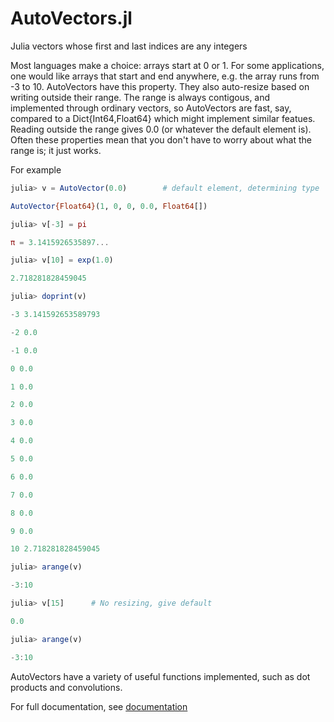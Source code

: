 # AutoVectors.jl
Julia vectors whose first and last indices are any integers

Most languages make a choice: arrays start at 0 or 1.  For some applications, one would
like arrays that start and end anywhere, e.g. the array runs from -3 to 10. AutoVectors
have this property. They also auto-resize based on writing outside their range.  The range is always
contigous, and implemented through ordinary vectors, so AutoVectors are fast, say, compared to
a Dict{Int64,Float64} which might implement similar featues.  Reading outside the range gives 0.0 
(or whatever the default element is).  Often these properties mean that you
don't have to worry about what the range is; it just works.

For example

```julia
julia> v = AutoVector(0.0)        # default element, determining type

AutoVector{Float64}(1, 0, 0, 0.0, Float64[])

julia> v[-3] = pi

π = 3.1415926535897...

julia> v[10] = exp(1.0)

2.718281828459045

julia> doprint(v)

-3 3.141592653589793

-2 0.0

-1 0.0

0 0.0

1 0.0

2 0.0

3 0.0

4 0.0

5 0.0

6 0.0

7 0.0

8 0.0

9 0.0

10 2.718281828459045

julia> arange(v)

-3:10

julia> v[15]      # No resizing, give default

0.0

julia> arange(v)

-3:10
```


AutoVectors have a variety of useful functions implemented, such as dot products and convolutions. 

For full documentation, see [documentation](https://srwhite59.github.io/AutoVectors.jl/)
